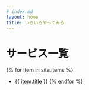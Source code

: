 ```yaml
---
# index.md
layout: home
title: いろいろやってみる
---
```


# サービス一覧

{% for item in site.items %}
- <a href="{{ site.baseurl }}{{ item.url }}">{{ item.title }}</a>
{% endfor %}
